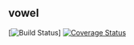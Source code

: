 ## vowel
[![Build Status](https://travis-ci.org/Namatovu/Daythree.svg?branch=master)] [![Coverage Status](https://coveralls.io/repos/github/Namatovu/Daythree/badge.svg?branch=master)](https://coveralls.io/github/Namatovu/Daythree?branch=master)

